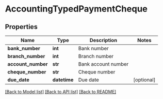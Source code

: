# AccountingTypedPaymentCheque

## Properties
Name | Type | Description | Notes
------------ | ------------- | ------------- | -------------
**bank_number** | **int** | Bank number | 
**branch_number** | **int** | Branch number | 
**account_number** | **str** | Bank account number | 
**cheque_number** | **str** | Cheque number | 
**due_date** | **datetime** | Due date | [optional] 

[[Back to Model list]](../README.md#documentation-for-models) [[Back to API list]](../README.md#documentation-for-api-endpoints) [[Back to README]](../README.md)


